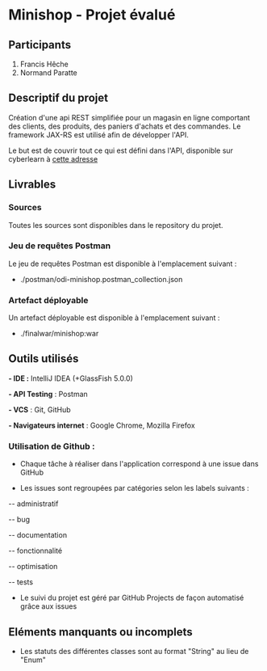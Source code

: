 # Minishop - Projet évalué
## Participants
1. Francis Hêche
2. Normand Paratte

## Descriptif du projet
Création d'une api REST simplifiée pour un magasin en ligne comportant des clients, des produits, des paniers d'achats et des commandes.
Le framework JAX-RS est utilisé afin de développer l'API. 

Le but est de couvrir tout ce qui est défini dans l'API, disponible sur cyberlearn à [cette adresse](https://cyberlearn.hes-so.ch/pluginfile.php/2691039/mod_resource/content/6/index.html)

## Livrables
### Sources
Toutes les sources sont disponibles dans le repository du projet.
### Jeu de requêtes Postman 
Le jeu de requêtes Postman est disponible à l'emplacement suivant :
- ./postman/odi-minishop.postman_collection.json
### Artefact déployable
Un artefact déployable est disponible à l'emplacement suivant :
- ./finalwar/minishop:war

## Outils utilisés

**- IDE :** IntelliJ IDEA (+GlassFish 5.0.0)

**- API Testing** : Postman

**- VCS** : Git, GitHub

**- Navigateurs internet** : Google Chrome, Mozilla Firefox

### Utilisation de Github :

- Chaque tâche à réaliser dans l'application correspond à une issue dans GitHub

- Les issues sont regroupées par catégories selon les labels suivants :

-- administratif

-- bug

-- documentation

-- fonctionnalité

-- optimisation

-- tests

- Le suivi du projet est géré par GitHub Projects de façon automatisé grâce aux issues

## Eléments manquants ou incomplets
- Les statuts des différentes classes sont au format "String" au lieu de "Enum"
